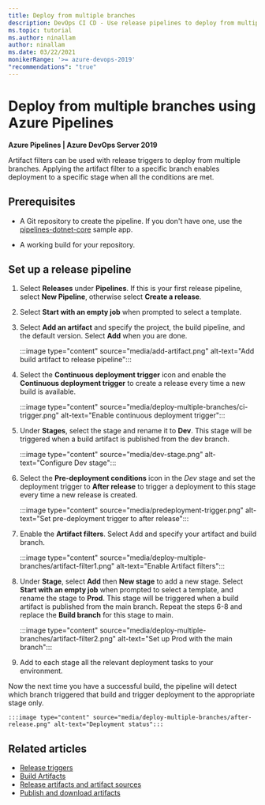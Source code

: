 ```yaml
---
title: Deploy from multiple branches
description: DevOps CI CD - Use release pipelines to deploy from multiple branches to multiple stages.
ms.topic: tutorial
ms.author: ninallam
author: ninallam
ms.date: 03/22/2021
monikerRange: '>= azure-devops-2019'
"recommendations": "true"
---
```


# Deploy from multiple branches using Azure Pipelines

**Azure Pipelines | Azure DevOps Server 2019**

Artifact filters can be used with release triggers to deploy from multiple branches. Applying the artifact filter to a specific branch enables deployment to a specific stage when all the conditions are met.

## Prerequisites

- A Git repository to create the pipeline. If you don't have one, use the [pipelines-dotnet-core](https://github.com/MicrosoftDocs/pipelines-dotnet-core) sample app.

- A working build for your repository.

## Set up a release pipeline

1. Select **Releases** under **Pipelines**. If this is your first release pipeline, select **New Pipeline**, otherwise select **Create a release**.

1. Select **Start with an empty job** when prompted to select a template.

1. Select **Add an artifact** and specify the project, the build pipeline, and the default version. Select **Add** when you are done.

    :::image type="content" source="media/add-artifact.png" alt-text="Add build artifact to release pipeline":::

1. Select the **Continuous deployment trigger** icon and enable the **Continuous deployment trigger** to create a release every time a new build is available.

    :::image type="content" source="media/deploy-multiple-branches/ci-trigger.png" alt-text="Enable continuous deployment trigger":::

1. Under **Stages**, select the stage and rename it to **Dev**. This stage will be triggered when a build artifact is published from the dev branch.

    :::image type="content" source="media/dev-stage.png" alt-text="Configure Dev stage":::

1. Select the **Pre-deployment conditions** icon in the _Dev_ stage and set the deployment trigger to **After release** to trigger a deployment to this stage every time a new release is created.

    :::image type="content" source="media/predeployment-trigger.png" alt-text="Set pre-deployment trigger to after release":::

1. Enable the **Artifact filters**. Select Add and specify your artifact and build branch.

    :::image type="content" source="media/deploy-multiple-branches/artifact-filter1.png" alt-text="Enable Artifact filters":::  

1. Under **Stage**, select **Add** then **New stage** to add a new stage. Select **Start with an empty job** when prompted to select a template, and rename the stage to **Prod**. This stage will be triggered when a build artifact is published from the main branch. Repeat the steps 6-8 and replace the **Build branch** for this stage to main.

    :::image type="content" source="media/deploy-multiple-branches/artifact-filter2.png" alt-text="Set up Prod with the main branch":::  

1. Add to each stage all the relevant deployment tasks to your environment.

Now the next time you have a successful build, the pipeline will detect which branch triggered that build and trigger deployment to the appropriate stage only.

    :::image type="content" source="media/deploy-multiple-branches/after-release.png" alt-text="Deployment status":::  

## Related articles

- [Release triggers](triggers.md)
- [Build Artifacts](../artifacts/build-artifacts.md)
- [Release artifacts and artifact sources](../release/artifacts.md)
- [Publish and download artifacts](../artifacts/pipeline-artifacts)
